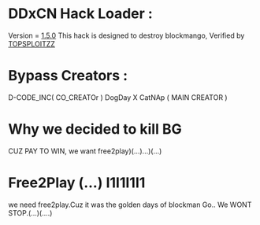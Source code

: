 # DDxCN Hack Loader :
Version = [1.5.0](httPS://gamegg.dkkdkdkdd.hjdeg.deskmicoro.jehjehjeheehbygedvegdvdgtv.helpo.hrhrhrr.34344334343.virusscaner.fu.hhdhdhdhdhhd83838773.md.d.d.isTrue.orD.main.Game.com.gg.net/forum/helpmestepbroimstuck/)
This hack is designed to destroy blockmango, Verified by [TOPSPLOITZZ](https://top.sploitzz.lol/THIS-WEBSITE__COULD__NOT__BE__FOUND)
# Bypass Creators :
D-CODE_INC( CO_CREATOr )
DogDay X CatNAp ( MAIN CREATOR )
# Why we decided to kill BG
CUZ PAY TO WIN, we want free2play)(...)...)(...)
# Free2Play (...) I1I1I1I1
we need free2play.Cuz it was the golden days of blockman Go.. We WONT STOP.(...)(....)
